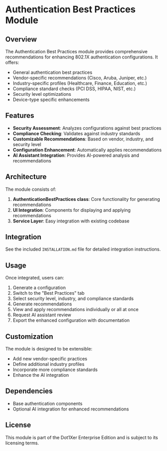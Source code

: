 # Authentication Best Practices Module

## Overview

The Authentication Best Practices module provides comprehensive recommendations for enhancing 802.1X authentication configurations. It offers:

- General authentication best practices
- Vendor-specific recommendations (Cisco, Aruba, Juniper, etc.)
- Industry-specific profiles (Healthcare, Finance, Education, etc.)
- Compliance standard checks (PCI DSS, HIPAA, NIST, etc.)
- Security level optimizations
- Device-type specific enhancements

## Features

- **Security Assessment**: Analyzes configurations against best practices
- **Compliance Checking**: Validates against industry standards
- **Customizable Recommendations**: Based on vendor, industry, and security level
- **Configuration Enhancement**: Automatically applies recommendations
- **AI Assistant Integration**: Provides AI-powered analysis and recommendations

## Architecture

The module consists of:

1. **AuthenticationBestPractices class**: Core functionality for generating recommendations
2. **UI Integration**: Components for displaying and applying recommendations
3. **Service Layer**: Easy integration with existing codebase

## Integration

See the included `INSTALLATION.md` file for detailed integration instructions.

## Usage

Once integrated, users can:

1. Generate a configuration
2. Switch to the "Best Practices" tab
3. Select security level, industry, and compliance standards
4. Generate recommendations
5. View and apply recommendations individually or all at once
6. Request AI assistant review
7. Export the enhanced configuration with documentation

## Customization

The module is designed to be extensible:

- Add new vendor-specific practices
- Define additional industry profiles
- Incorporate more compliance standards
- Enhance the AI integration

## Dependencies

- Base authentication components
- Optional AI integration for enhanced recommendations

## License

This module is part of the Dot1Xer Enterprise Edition and is subject to its licensing terms.
